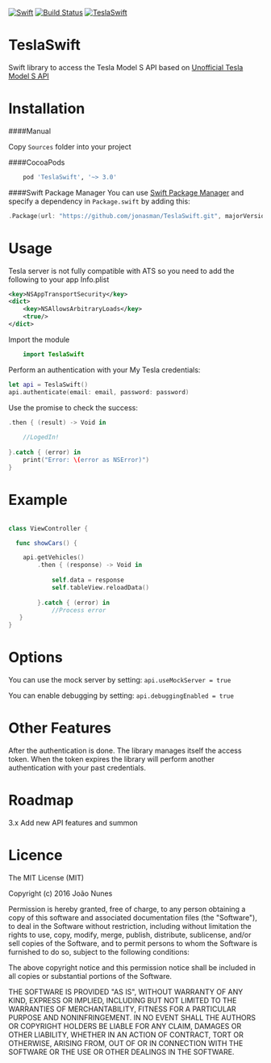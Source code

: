 [![Swift](https://img.shields.io/badge/Swift-3.0-orange.svg?style=flat)](https://swift.org)
[![Build Status](https://travis-ci.org/jonasman/TeslaSwift.svg?branch=master)](https://travis-ci.org/jonasman/TeslaSwift)
[![TeslaSwift](https://img.shields.io/cocoapods/v/TeslaSwift.svg)]()
# TeslaSwift
Swift library to access the Tesla Model S API based on [Unofficial Tesla Model S API](http://docs.timdorr.apiary.io/#)

Installation
============

####Manual

Copy `Sources` folder into your project

####CocoaPods
```ruby
	pod 'TeslaSwift', '~> 3.0'
```
####Swift Package Manager
You can use [Swift Package Manager](https://swift.org/package-manager/) and specify a dependency in `Package.swift` by adding this:
```swift
.Package(url: "https://github.com/jonasman/TeslaSwift.git", majorVersion: 3)
```

Usage
============
Tesla server is not fully compatible with ATS so you need to add the following to your app Info.plist
```XML
<key>NSAppTransportSecurity</key>
<dict>
    <key>NSAllowsArbitraryLoads</key>
    <true/>
</dict>
```

Import the module
```swift
	import TeslaSwift
```

Perform an authentication with your My Tesla credentials: 
```swift 
let api = TeslaSwift()
api.authenticate(email: email, password: password)
```
Use the promise to check the success: 
```swift 
.then { (result) -> Void in
	
	//LogedIn!
	
}.catch { (error) in 
	print("Error: \(error as NSError)")			
}
```


Example
===========
```swift

class ViewController {

  func showCars() {

    api.getVehicles()
		.then { (response) -> Void in
			
			self.data = response
			self.tableView.reloadData()
			
		}.catch { (error) in
			//Process error
   }
}
```    

Options
============
You can use the mock server by setting: `api.useMockServer = true`

You can enable debugging by setting: `api.debuggingEnabled = true`

Other Features
============
After the authentication is done. The library manages itself the access token. 
When the token expires the library will perform another authentication with your past credentials.

Roadmap
============
3.x
Add new API features and summon

Licence
============
        
The MIT License (MIT)

Copyright (c) 2016 João Nunes

Permission is hereby granted, free of charge, to any person obtaining a copy of
this software and associated documentation files (the "Software"), to deal in
the Software without restriction, including without limitation the rights to
use, copy, modify, merge, publish, distribute, sublicense, and/or sell copies of
the Software, and to permit persons to whom the Software is furnished to do so,
subject to the following conditions:

The above copyright notice and this permission notice shall be included in all
copies or substantial portions of the Software.

THE SOFTWARE IS PROVIDED "AS IS", WITHOUT WARRANTY OF ANY KIND, EXPRESS OR
IMPLIED, INCLUDING BUT NOT LIMITED TO THE WARRANTIES OF MERCHANTABILITY, FITNESS
FOR A PARTICULAR PURPOSE AND NONINFRINGEMENT. IN NO EVENT SHALL THE AUTHORS OR
COPYRIGHT HOLDERS BE LIABLE FOR ANY CLAIM, DAMAGES OR OTHER LIABILITY, WHETHER
IN AN ACTION OF CONTRACT, TORT OR OTHERWISE, ARISING FROM, OUT OF OR IN
CONNECTION WITH THE SOFTWARE OR THE USE OR OTHER DEALINGS IN THE SOFTWARE.

